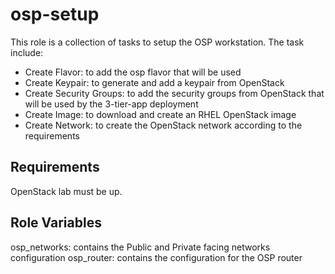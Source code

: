 osp-setup
=================

This role is a collection of tasks to setup the OSP workstation. The task include:
- Create Flavor: to add the osp flavor that will be used
- Create Keypair: to generate and add a keypair from OpenStack
- Create Security Groups: to add the security groups from OpenStack that will be used by the 3-tier-app deployment
- Create Image: to download and create an RHEL OpenStack image
- Create Network: to create the OpenStack network according to the requirements

Requirements
------------

OpenStack lab must be up.

Role Variables
--------------

osp_networks: contains the Public and Private facing networks configuration
osp_router: contains the configuration for the OSP router
